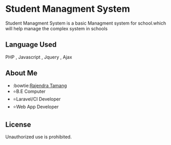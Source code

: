 # Student Managment System


Student Managment System is a basic Managment system for school.which will help manage the complex system
in schools

## Language Used

PHP , Javascript , Jquery , Ajax 

## About Me
 - :bowtie:[Rajendra Tamang](https://www.tamangrajendra.com.np)
 - :star:B.E Computer
 - :star:Laravel/CI Developer
 - :star:Web App Developer
 

## License

Unauthorized use is prohibited.
